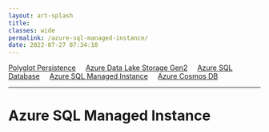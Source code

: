 ```yaml
---
layout: art-splash
title: 
classes: wide
permalink: /azure-sql-managed-instance/
date: 2022-07-27 07:34:10
---
```

<a href="../polyglot-persistence">Polyglot Persistence</a> &nbsp; &nbsp; <a href="../adlsg2">Azure Data Lake Storage Gen2</a> &nbsp; &nbsp; <a href="../azure-sql-database">Azure SQL Database</a> &nbsp; &nbsp; <a href="../azure-sql-managed-instance">Azure SQL Managed Instance</a> &nbsp; &nbsp; <a href="../azure-cosmos-db">Azure Cosmos DB</a>
<hr />

# Azure SQL Managed Instance